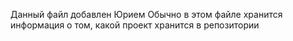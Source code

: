 Данный файл добавлен Юрием
Обычно в этом файле хранится информация о том, какой проект хранится в репозитории 